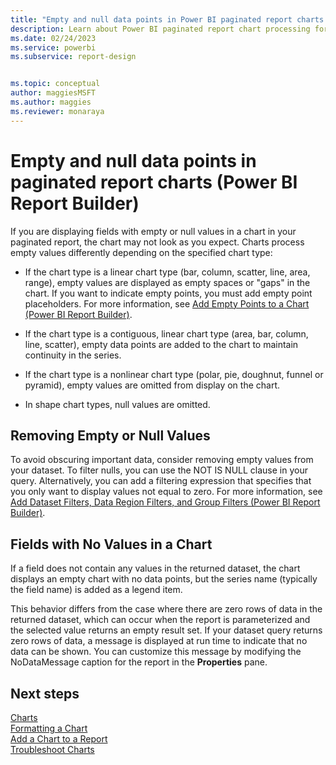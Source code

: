 ```yaml
---
title: "Empty and null data points in Power BI paginated report charts | Microsoft Docs"
description: Learn about Power BI paginated report chart processing for empty values, use of placeholders, and how empty and null data points display in Power BI Report Builder. 
ms.date: 02/24/2023
ms.service: powerbi
ms.subservice: report-design


ms.topic: conceptual
author: maggiesMSFT
ms.author: maggies
ms.reviewer: monaraya
---
```


# Empty and null data points in paginated report charts (Power BI Report Builder)

  If you are displaying fields with empty or null values in a chart in your paginated report, the chart may not look as you expect. Charts process empty values differently depending on the specified chart type:  
  
-   If the chart type is a linear chart type (bar, column, scatter, line, area, range), empty values are displayed as empty spaces or "gaps" in the chart. If you want to indicate empty points, you must add empty point placeholders. For more information, see [Add Empty Points to a Chart &#40;Power BI Report Builder&#41;](/paginated-reports/report-design/visualizations/add-empty-points-to-a-chart-report-builder-and-ssrs).  
  
-   If the chart type is a contiguous, linear chart type (area, bar, column, line, scatter), empty data points are added to the chart to maintain continuity in the series.  
  
-   If the chart type is a nonlinear chart type (polar, pie, doughnut, funnel or pyramid), empty values are omitted from display on the chart.  
  
-   In shape chart types, null values are omitted.  
  
  
  
## Removing Empty or Null Values  
 To avoid obscuring important data, consider removing empty values from your dataset. To filter nulls, you can use the NOT IS NULL clause in your query. Alternatively, you can add a filtering expression that specifies that you only want to display values not equal to zero. For more information, see [Add Dataset Filters, Data Region Filters, and Group Filters &#40;Power BI Report Builder&#41;](/sql/reporting-services/report-design/add-dataset-filters-data-region-filters-and-group-filters).  
  
## Fields with No Values in a Chart  
 If a field does not contain any values in the returned dataset, the chart displays an empty chart with no data points, but the series name (typically the field name) is added as a legend item.  
  
 This behavior differs from the case where there are zero rows of data in the returned dataset, which can occur when the report is parameterized and the selected value returns an empty result set. If your dataset query returns zero rows of data, a message is displayed at run time to indicate that no data can be shown. You can customize this message by modifying the NoDataMessage caption for the report in the **Properties** pane.

## Next steps

[Charts](/paginated-reports/report-design/visualizations/charts-report-builder-and-ssrs)   
[Formatting a Chart](/paginated-reports/report-design/visualizations/formatting-a-chart-report-builder-and-ssrs)   
[Add a Chart to a Report](/paginated-reports/report-design/visualizations/add-a-chart-to-a-report-report-builder-and-ssrs)   
[Troubleshoot Charts](/sql/reporting-services/report-design/troubleshoot-charts-report-builder-and-ssrs)  
